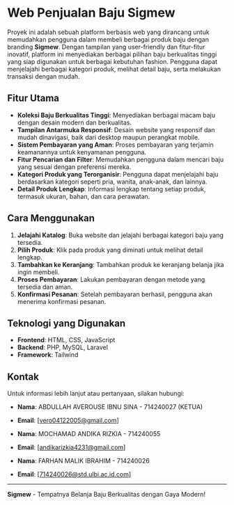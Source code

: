 # Web Penjualan Baju Sigmew

Proyek ini adalah sebuah platform berbasis web yang dirancang untuk memudahkan pengguna dalam membeli berbagai produk baju dengan branding **Sigmew**. Dengan tampilan yang user-friendly dan fitur-fitur inovatif, platform ini menyediakan berbagai pilihan baju berkualitas tinggi yang siap digunakan untuk berbagai kebutuhan fashion. Pengguna dapat menjelajahi berbagai kategori produk, melihat detail baju, serta melakukan transaksi dengan mudah.

## Fitur Utama

- **Koleksi Baju Berkualitas Tinggi**: Menyediakan berbagai macam baju dengan desain modern dan berkualitas.
- **Tampilan Antarmuka Responsif**: Desain website yang responsif dan mudah dinavigasi, baik dari desktop maupun perangkat mobile.
- **Sistem Pembayaran yang Aman**: Proses pembayaran yang terjamin keamanannya untuk kenyamanan pengguna.
- **Fitur Pencarian dan Filter**: Memudahkan pengguna dalam mencari baju yang sesuai dengan preferensi mereka.
- **Kategori Produk yang Terorganisir**: Pengguna dapat menjelajahi baju berdasarkan kategori seperti pria, wanita, anak-anak, dan lainnya.
- **Detail Produk Lengkap**: Informasi lengkap tentang setiap produk, termasuk ukuran, bahan, dan cara perawatan.

## Cara Menggunakan

1. **Jelajahi Katalog**: Buka website dan jelajahi berbagai kategori baju yang tersedia.
2. **Pilih Produk**: Klik pada produk yang diminati untuk melihat detail lengkap.
3. **Tambahkan ke Keranjang**: Tambahkan produk ke keranjang belanja jika ingin membeli.
4. **Proses Pembayaran**: Lakukan pembayaran dengan metode yang tersedia dan aman.
5. **Konfirmasi Pesanan**: Setelah pembayaran berhasil, pengguna akan menerima konfirmasi pesanan.

## Teknologi yang Digunakan

- **Frontend**: HTML, CSS, JavaScript
- **Backend**: PHP, MySQL, Laravel
- **Framework**: Tailwind 

## Kontak

Untuk informasi lebih lanjut atau pertanyaan, silakan hubungi:

- **Nama**: ABDULLAH AVEROUSE IBNU SINA - 714240027 (KETUA)
- **Email**: [vero04122005@gmail.com]

- **Nama**: MOCHAMAD ANDIKA RIZKIA - 714240055
- **Email**: [andikarizkia4231@gmail.com]

- **Nama**: FARHAN MALIK IBRAHIM - 714240026 
- **Email**: [714240026@std.ulbi.ac.id.com]

---

**Sigmew** - Tempatnya Belanja Baju Berkualitas dengan Gaya Modern!
